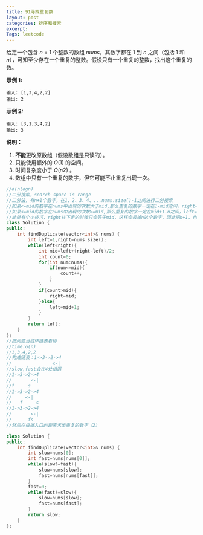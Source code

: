 ```yaml
---
title: 91寻找重复数
layout: post
categories: 排序和搜索
excerpt: 
Tags: leetcode
---
```


给定一个包含 *n* + 1 个整数的数组 *nums*，其数字都在 1 到 *n* 之间（包括 1 和 *n*），可知至少存在一个重复的整数。假设只有一个重复的整数，找出这个重复的数。

**示例 1:**

```
输入: [1,3,4,2,2]
输出: 2
```

**示例 2:**

```
输入: [3,1,3,4,2]
输出: 3
```

**说明：**

1. **不能**更改原数组（假设数组是只读的）。
2. 只能使用额外的 *O*(1) 的空间。
3. 时间复杂度小于 *O*(*n*2) 。
4. 数组中只有一个重复的数字，但它可能不止重复出现一次。

```c++
//o(nlogn)
//二分搜索，search space is range
//二分法，有n+1个数字，在1、2、3、4、...nums.size()-1之间进行二分搜索
//如果<=mid的数字在nums中出现的次数大于mid,那么重复的数字一定在1-mid之间，right=mid
//如果<=mid的数字在nums中出现的次数>=mid,那么重复的数字一定在mid+1-n之间，left=mid+1
//此处有个小技巧，right往下走的时候只会等于mid，这样会丢掉n这个数字，因此把n+1，也就是nums.size();
class Solution {
public:
    int findDuplicate(vector<int>& nums) {
        int left=1,right=nums.size();
        while(left<right){
            int mid=left+(right-left)/2;
            int count=0;
            for(int num:nums){
                if(num<=mid){
                    count++;
                }
            }
            if(count>mid){
                right=mid;
            }else{
                left=mid+1;
            }
        }
        return left;
    }
};
//把问题当成环链表看待
//time:o(n)
//1,3,4,2,2
//构成链表：1->3->2->4
//				 <-|
//slow,fast会在4处相遇
//1->3->2->4
//		 <-|
//f     s
//1->3->2->4
//     <-|
//   f     s
//1->3->2->4
//       <-|
//      fs
//然后在根据入口的距离求出重复的数字（2）

class Solution {
public:
    int findDuplicate(vector<int>& nums) {
        int slow=nums[0];
        int fast=nums[nums[0]];
        while(slow!=fast){
            slow=nums[slow];
            fast=nums[nums[fast]];
        }
        fast=0;
        while(fast!=slow){
            slow=nums[slow];
            fast=nums[fast];
        }
        return slow;
    }
};

```


